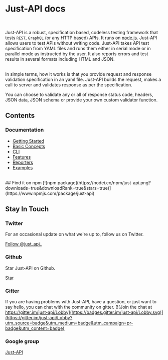 # Just-API docs
<br>

Just-API is a robust, specification based, codeless testing framework that tests `REST`, `GraphQL` (or any HTTP based) APIs.  It runs on [node.js](http://nodejs.org/). Just-API allows users to test APIs without writing code.
Just-API takes API test specification from YAML files and runs them either in serial mode or in parallel mode as instructed by the user. It also reports errors and test results in several formats including HTML and JSON.


<br>
In simple terms, how it works is that you provide request and response validation specification in an yaml file. Just-API builds the request, makes a call to server
and validates response as per the specification.

You can choose to validate any or all of response status code, headers, JSON data, JSON schema or provide your own custom validator function.
<br>


## Contents

### Documentation

- [Getting Started](getting-started)
- [Basic Concepts](basic-concepts)
- [CLI](cli-reference)
- [Features](features)
- [Reporters](reporters)
- [Examples](examples)

<br>
## Find it on npm
[![npm package](https://nodei.co/npm/just-api.png?downloads=true&downloadRank=true&stars=true)](https://www.npmjs.com/package/just-api)

## Stay In Touch

### Twitter

For an occasional update on what we're up to, follow us on Twitter.

<a href="https://twitter.com/just_api_" class="twitter-follow-button" data-show-count="false">Follow @just_api_</a><script async src="//platform.twitter.com/widgets.js" charset="utf-8"></script>

### Github

Star Just-API on Github.

<a class="github-button" href="https://github.com/kiranz/just-api" data-style="small" data-count-href="/kiranz/just-api/stargazers" data-count-api="/repos/kiranz/just-api#stargazers_count" data-count-aria-label="# stargazers on GitHub" aria-label="Star kiranz/just-api on GitHub">Star</a>

### Gitter

If you are having problems with Just-API, have a question, or just want to say hello, you can chat with the community on gitter.
[![Join the chat at https://gitter.im/just-api/Lobby](https://badges.gitter.im/just-api/Lobby.svg)](https://gitter.im/just-api/Lobby?utm_source=badge&utm_medium=badge&utm_campaign=pr-badge&utm_content=badge)

### Google group
[Just-API](https://groups.google.com/forum/#!forum/just-api)